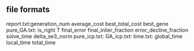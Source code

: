 ## file formats
report.txt:generation_num average_cost best_total_cost best_gene 
pure_GA.txt: is_right T final_error final_inlier_fraction error_decline_fraction solve_time delta_se3_norm
pure_icp.txt:
GA_icp.txt:
time.txt: global_time local_time total_time